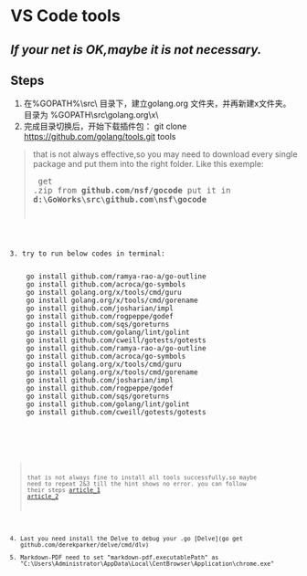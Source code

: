 # VS Code tools
## *If your net is OK,maybe it is not necessary.*

## Steps
1. 在%GOPATH%\src\ 目录下，建立golang.org 文件夹，并再新建x文件夹。  目录为  %GOPATH\src\golang.org\x\ 
2.  完成目录切换后，开始下载插件包：
    git clone https://github.com/golang/tools.git tools
   > that is not always effective,so you may need to download every single package and put them into the right folder.
   Like this exemple:
    <pre>
    get .zip from **github.com/nsf/gocode**
    put it in **d:\GoWorks\src\github.com\nsf\gocode**
    <code>

3. try to run below codes in terminal:
    <pre>
    go install github.com/ramya-rao-a/go-outline
    go install github.com/acroca/go-symbols
    go install golang.org/x/tools/cmd/guru
    go install golang.org/x/tools/cmd/gorename
    go install github.com/josharian/impl
    go install github.com/rogpeppe/godef
    go install github.com/sqs/goreturns
    go install github.com/golang/lint/golint
    go install github.com/cweill/gotests/gotests
    go install github.com/ramya-rao-a/go-outline
    go install github.com/acroca/go-symbols
    go install golang.org/x/tools/cmd/guru
    go install golang.org/x/tools/cmd/gorename
    go install github.com/josharian/impl
    go install github.com/rogpeppe/godef
    go install github.com/sqs/goreturns
    go install github.com/golang/lint/golint
    go install github.com/cweill/gotests/gotests
    <code>

> that is not always fine to install all tools successfully,so maybe need to repeat 2&3 till the hint shows no error.
> you can follow their steps 
> [article_1](http://blog.csdn.net/langzi7758521/article/details/51313521)
> [article_2](http://www.pythonsite.com/?p=429)

4. Last you need install the Delve to debug your .go [Delve](go get github.com/derekparker/delve/cmd/dlv)
5. Markdown-PDF need to set "markdown-pdf.executablePath" as "C:\\Users\\Administrator\\AppData\\Local\\CentBrowser\\Application\\chrome.exe"
